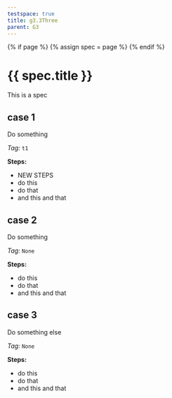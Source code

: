 ```yaml
---
testspace: true
title: g3.3Three
parent: G3
---
```


{% if page %} {% assign spec = page %} {% endif %} 

# {{ spec.title }} 

This is a spec
## case 1
Do something

*Tag:* `t1`

**Steps:** 

* NEW STEPS
* do this
* do that
* and this and that

## case 2
Do something

*Tag:* `None`

**Steps:** 

* do this
* do that
* and this and that

## case 3
Do something else

*Tag:* `None`

**Steps:** 

* do this
* do that
* and this and that

 
